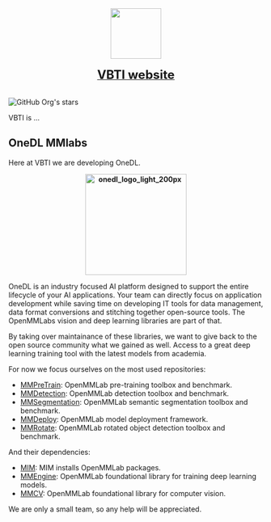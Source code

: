 
<div align="center">
  <img src="https://www.vbti.nl/wp-content/uploads/2022/03/vbti-logo-retina.png" height="100"/>
  <div>&nbsp;</div>
  <div align="center">
    <b>
      <a href="https://vbti.nl"><font size="5">VBTI website</font></a></b>
</div>
<div>&nbsp;</div>
</div>

![GitHub Org's stars](https://img.shields.io/github/stars/vbti-development)

VBTI is ...

## OneDL MMlabs

Here at VBTI we are developing OneDL.

  <div align="center">
    <b>
<a href="http://onedl.ai/" rel="some text">
<img width="200" height="200" alt="onedl_logo_light_200px" src="https://github.com/user-attachments/assets/d670d08b-4cd0-4eba-8e63-a5bdabeb96ae" />
</a>
    </b>
  </div>

OneDL is an industry focused AI platform designed to support the entire lifecycle of your AI applications. 
Your team can directly focus on application development while saving time on developing IT tools for data management, data format conversions and stitching together open-source tools.
The OpenMMLabs vision and deep learning libraries are part of that.

By taking over maintainance of these libraries, we want to give back to the open source community what we gained as well.
Access to a great deep learning training tool with the latest models from academia.

For now we focus ourselves on the most used repositories:

- [MMPreTrain](https://github.com/vbti-development/onedl-mmpretrain): OpenMMLab pre-training toolbox and benchmark.
- [MMDetection](https://github.com/vbti-development/onedl-mmdetection): OpenMMLab detection toolbox and benchmark.
- [MMSegmentation](https://github.com/vbti-development/onedl-mmsegmentation): OpenMMLab semantic segmentation toolbox and benchmark.
- [MMDeploy](https://github.com/vbti-development/onedl-mmdeploy): OpenMMLab model deployment framework.
- [MMRotate](https://github.com/vbti-development/onedl-mmrotate): OpenMMLab rotated object detection toolbox and benchmark.

And their dependencies:
- [MIM](https://github.com/vbti-development/onedl-mim): MIM installs OpenMMLab packages.
- [MMEngine](https://github.com/vbti-development/onedl-mmengine): OpenMMLab foundational library for training deep learning models.
- [MMCV](https://github.com/vbti-development/onedl-mmcv): OpenMMLab foundational library for computer vision.

We are only a small team, so any help will be appreciated.
